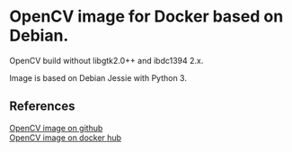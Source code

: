 # OpenCV image for Docker based on Debian.

OpenCV build without libgtk2.0++ and ibdc1394 2.x.

Image is based on Debian Jessie with Python 3.

## References

[OpenCV image on github](https://github.com/kavolorn/Docker-OpenCV)  
[OpenCV image on docker hub](https://hub.docker.com/r/kavolorn/opencv/)
